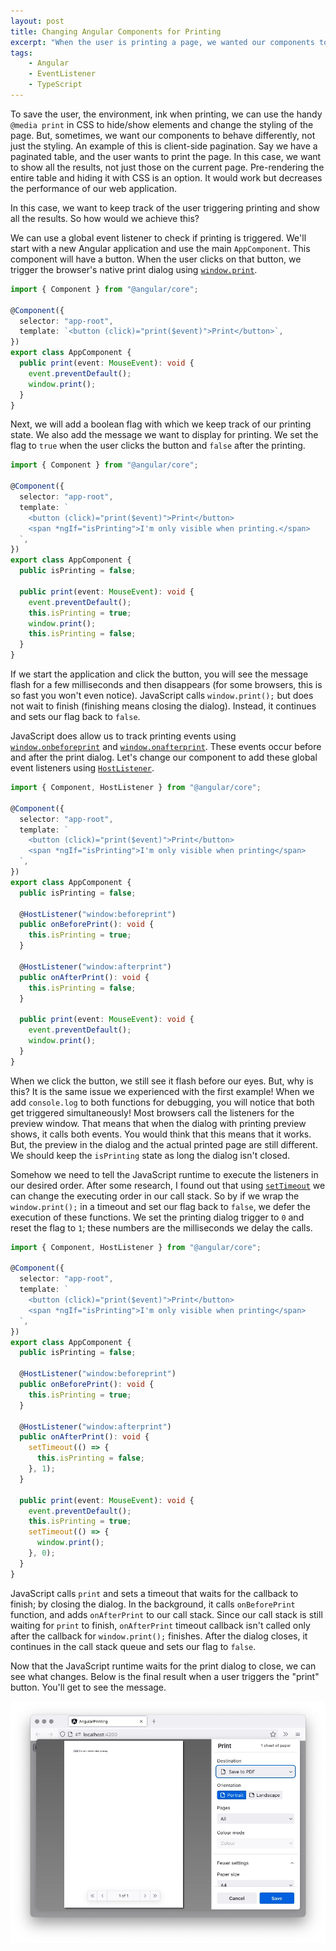 ```yaml
---
layout: post
title: Changing Angular Components for Printing
excerpt: "When the user is printing a page, we wanted our components to behave differently without using CSS."
tags:
    - Angular
    - EventListener
    - TypeScript
---
```


To save the user, the environment, ink when printing, we can use the handy `@media print` in CSS to hide/show elements and change the styling of the page.
But, sometimes, we want our components to behave differently, not just the styling.
An example of this is client-side pagination.
Say we have a paginated table, and the user wants to print the page.
In this case, we want to show all the results, not just those on the current page.
Pre-rendering the entire table and hiding it with CSS is an option.
It would work but decreases the performance of our web application.

In this case, we want to keep track of the user triggering printing and show all the results.
So how would we achieve this?

We can use a global event listener to check if printing is triggered.
We'll start with a new Angular application and use the main `AppComponent`.
This component will have a button.
When the user clicks on that button, we trigger the browser's native print dialog using [`window.print`][1].

```typescript
import { Component } from "@angular/core";

@Component({
  selector: "app-root",
  template: `<button (click)="print($event)">Print</button>`,
})
export class AppComponent {
  public print(event: MouseEvent): void {
    event.preventDefault();
    window.print();
  }
}
```

Next, we will add a boolean flag with which we keep track of our printing state.
We also add the message we want to display for printing. We set the flag to `true` when the user clicks the button and `false` after the printing.

```typescript
import { Component } from "@angular/core";

@Component({
  selector: "app-root",
  template: `
    <button (click)="print($event)">Print</button>
    <span *ngIf="isPrinting">I'm only visible when printing.</span>
  `,
})
export class AppComponent {
  public isPrinting = false;

  public print(event: MouseEvent): void {
    event.preventDefault();
    this.isPrinting = true;
    window.print();
    this.isPrinting = false;
  }
}
```

If we start the application and click the button, you will see the message flash for a few milliseconds and then disappears (for some browsers, this is so fast you won't even notice).
JavaScript calls `window.print();` but does not wait to finish (finishing means closing the dialog). Instead, it continues and sets our flag back to `false`.

JavaScript does allow us to track printing events using [`window.onbeforeprint`][2] and [`window.onafterprint`][3].
These events occur before and after the print dialog.
Let's change our component to add these global event listeners using [`HostListener`][4].

```typescript
import { Component, HostListener } from "@angular/core";

@Component({
  selector: "app-root",
  template: `
    <button (click)="print($event)">Print</button>
    <span *ngIf="isPrinting">I'm only visible when printing</span>
  `,
})
export class AppComponent {
  public isPrinting = false;

  @HostListener("window:beforeprint")
  public onBeforePrint(): void {
    this.isPrinting = true;
  }

  @HostListener("window:afterprint")
  public onAfterPrint(): void {
    this.isPrinting = false;
  }

  public print(event: MouseEvent): void {
    event.preventDefault();
    window.print();
  }
}
```

When we click the button, we still see it flash before our eyes.
But, why is this?
It is the same issue we experienced with the first example!
When we add `console.log` to both functions for debugging, you will notice that both get triggered simultaneously!
Most browsers call the listeners for the preview window.
That means that when the dialog with printing preview shows, it calls both events.
You would think that this means that it works.
But, the preview in the dialog and the actual printed page are still different.
We should keep the `isPrinting` state as long the dialog isn't closed.

Somehow we need to tell the JavaScript runtime to execute the listeners in our desired order.
After some research, I found out that using [`setTimeout`][5] we can change the executing order in our call stack.
So by if we wrap the `window.print();` in a timeout and set our flag back to `false`, we defer the execution of these functions.
We set the printing dialog trigger to `0` and reset the flag to `1`; these numbers are the milliseconds we delay the calls.

```typescript
import { Component, HostListener } from "@angular/core";

@Component({
  selector: "app-root",
  template: `
    <button (click)="print($event)">Print</button>
    <span *ngIf="isPrinting">I'm only visible when printing</span>
  `,
})
export class AppComponent {
  public isPrinting = false;

  @HostListener("window:beforeprint")
  public onBeforePrint(): void {
    this.isPrinting = true;
  }

  @HostListener("window:afterprint")
  public onAfterPrint(): void {
    setTimeout(() => {
      this.isPrinting = false;
    }, 1);
  }

  public print(event: MouseEvent): void {
    event.preventDefault();
    this.isPrinting = true;
    setTimeout(() => {
      window.print();
    }, 0);
  }
}
```

JavaScript calls `print` and sets a timeout that waits for the callback to finish; by closing the dialog. In the background, it calls `onBeforePrint` function, and adds `onAfterPrint` to our call stack.
Since our call stack is still waiting for `print` to finish, `onAfterPrint` timeout callback isn't called only after the callback for `window.print();` finishes.
After the dialog closes, it continues in the call stack queue and sets our flag to `false`.

Now that the JavaScript runtime waits for the print dialog to close, we can see what changes.
Below is the final result when a user triggers the "print" button.
You'll get to see the message.

![Screenshot of a printing dialog showing text only visible when printing](/assets/changing-angular-components-for-printing/screenshot.jpg)

[1]: https://developer.mozilla.org/en-US/docs/Web/API/Window/print
[2]: https://developer.mozilla.org/en-US/docs/Web/API/WindowEventHandlers/onbeforeprint
[3]: https://developer.mozilla.org/en-US/docs/Web/API/Window/afterprint_event
[4]: https://angular.io/api/core/HostListener
[5]: https://developer.mozilla.org/en-US/docs/Web/API/WindowOrWorkerGlobalScope/setTimeout
